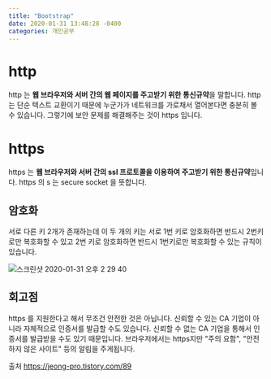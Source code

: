 ```yaml
---
title: "Bootstrap"
date: 2020-01-31 13:48:28 -0400
categories: 개인공부
---
```


# http

http 는 **웹 브라우저와 서버 간의 웹 페이지를 주고받기 위한 통신규약**을 말합니다.
http 는 단순 텍스트 교환이기 때문에 누군가가 네트워크를 가로채서 열어본다면 충분히 볼 수 있습니다.
그렇기에 보안 문제를 해결해주는 것이 https 입니다.

# https

https 는 **웹 브라우저와 서버 간의 ssl 프로토콜을 이용하여 주고받기 위한 통신규약**입니다. 
https 의 s 는 secure socket 을 뜻합니다. 

## 암호화 

서로 다른 키 2개가 존재하는데 이 두 개의 키는 서로 1번 키로 암호화하면 반드시 2번키로만 복호화할 수 있고 2번 키로 암호화하면 반드시 1번키로만 복호화할 수 있는 규칙이 있습니다.

![스크린샷 2020-01-31 오후 2 29 40](https://user-images.githubusercontent.com/45488643/73514733-24877000-4436-11ea-80a2-a71be997c138.png)

## 회고점

https 를 지원한다고 해서 무조건 안전한 것은 아닙니다.
신뢰할 수 있는 CA 기업이 아니라 자체적으로 인증서를 발급할 수도 있습니다.
신뢰할 수 없는 CA 기업을 통해서 인증서를 발급받을 수도 있기 때문입니다.
브라우저에서는 https지만 "주의 요함", "안전하지 않은 사이트" 등의 알림을 주게됩니다.

출처 https://jeong-pro.tistory.com/89